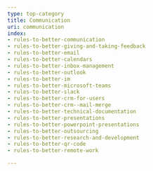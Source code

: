 ```yaml
---
type: top-category
title: Communication
uri: communication
index:
- rules-to-better-communication
- rules-to-better-giving-and-taking-feedback
- rules-to-better-email
- rules-to-better-calendars
- rules-to-better-inbox-management
- rules-to-better-outlook
- rules-to-better-im
- rules-to-better-microsoft-teams
- rules-to-better-slack
- rules-to-better-crm-for-users
- rules-to-better-crm--mail-merge
- rules-to-better-technical-documentation
- rules-to-better-presentations
- rules-to-better-powerpoint-presentations
- rules-to-better-outsourcing
- rules-to-better-research-and-development
- rules-to-better-qr-code
- rules-to-better-remote-work

---
```


